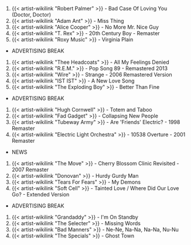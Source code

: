 1. {{< artist-wikilink "Robert Palmer" >}} - Bad Case Of Loving You (Doctor, Doctor)
2. {{< artist-wikilink "Adam Ant" >}} - Miss Thing
3. {{< artist-wikilink "Alice Cooper" >}} - No More Mr. Nice Guy
4. {{< artist-wikilink "T. Rex" >}} - 20th Century Boy - Remaster
5. {{< artist-wikilink "Roxy Music" >}} - Virginia Plain

- ADVERTISING BREAK

1. {{< artist-wikilink "Thee Headcoats" >}} - All My Feelings Denied
2. {{< artist-wikilink "R.E.M." >}} - Pop Song 89 - Remastered 2013
3. {{< artist-wikilink "Wire" >}} - Strange - 2006 Remastered Version
4. {{< artist-wikilink "IST IST" >}} - A New Love Song
5. {{< artist-wikilink "The Exploding Boy" >}} - Better Than Fine

- ADVERTISING BREAK

1. {{< artist-wikilink "Hugh Cornwell" >}} - Totem and Taboo
2. {{< artist-wikilink "Fad Gadget" >}} - Collapsing New People
3. {{< artist-wikilink "Tubeway Army" >}} - Are 'Friends' Electric? - 1998 Remaster
4. {{< artist-wikilink "Electric Light Orchestra" >}} - 10538 Overture - 2001 Remaster

- NEWS

1. {{< artist-wikilink "The Move" >}} - Cherry Blossom Clinic Revisited - 2007 Remaster
2. {{< artist-wikilink "Donovan" >}} - Hurdy Gurdy Man
3. {{< artist-wikilink "Tears For Fears" >}} - My Demons
4. {{< artist-wikilink "Soft Cell" >}} - Tainted Love / Where Did Our Love Go? - Extended Version

- ADVERTISING BREAK

1. {{< artist-wikilink "Grandaddy" >}} - I'm On Standby
2. {{< artist-wikilink "The Selecter" >}} - Missing Words
3. {{< artist-wikilink "Bad Manners" >}} - Ne-Ne, Na-Na, Na-Na, Nu-Nu
4. {{< artist-wikilink "The Specials" >}} - Ghost Town

